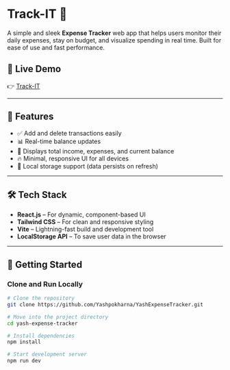 # Track-IT 💸

A simple and sleek **Expense Tracker** web app that helps users monitor their daily expenses, stay on budget, and visualize spending in real time. Built for ease of use and fast performance.

## 🔗 Live Demo

👉 [Track-IT](https://yashexpensetracker.netlify.app/)

---

## 🧩 Features

- ✅ Add and delete transactions easily
- 📊 Real-time balance updates
- 🧮 Displays total income, expenses, and current balance
- 🔥 Minimal, responsive UI for all devices
- 💾 Local storage support (data persists on refresh)

---

## 🛠 Tech Stack

- **React.js** – For dynamic, component-based UI
- **Tailwind CSS** – For clean and responsive styling
- **Vite** – Lightning-fast build and development tool
- **LocalStorage API** – To save user data in the browser

---

## 🚀 Getting Started

### Clone and Run Locally

```bash
# Clone the repository
git clone https://github.com/Yashpokharna/YashExpenseTracker.git

# Move into the project directory
cd yash-expense-tracker

# Install dependencies
npm install

# Start development server
npm run dev

